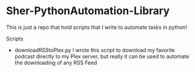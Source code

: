 # Sher-PythonAutomation-Library
This is just a repo that hold scripts that I write to automate tasks in python!

Scripts
- downloadRSStoPlex.py
	I wrote this script to download my favorite podcast directly to my Plex server, but really it can be used to automate the downloading of any RSS Feed
